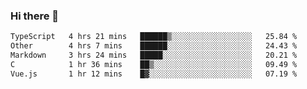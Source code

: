 ### Hi there 👋

<!--
**WShiBin/WShiBin** is a ✨ _special_ ✨ repository because its `README.md` (this file) appears on your GitHub profile.

Here are some ideas to get you started:

- 🔭 I’m currently working on ...
- 🌱 I’m currently learning ...
- 👯 I’m looking to collaborate on ...
- 🤔 I’m looking for help with ...
- 💬 Ask me about ...
- 📫 How to reach me: ...
- 😄 Pronouns: ...
- ⚡ Fun fact: ...
-->

<!--START_SECTION:waka-->

```txt
TypeScript   4 hrs 21 mins   ██████▒░░░░░░░░░░░░░░░░░░   25.84 %
Other        4 hrs 7 mins    ██████░░░░░░░░░░░░░░░░░░░   24.43 %
Markdown     3 hrs 24 mins   █████░░░░░░░░░░░░░░░░░░░░   20.21 %
C            1 hr 36 mins    ██▒░░░░░░░░░░░░░░░░░░░░░░   09.49 %
Vue.js       1 hr 12 mins    █▓░░░░░░░░░░░░░░░░░░░░░░░   07.19 %
```

<!--END_SECTION:waka-->
